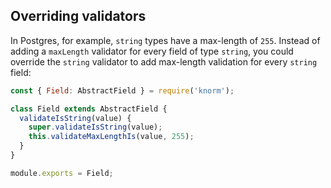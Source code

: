 ## Overriding validators

In Postgres, for example, `string` types have a max-length of `255`. Instead of
adding a `maxLength` validator for every field of type `string`, you could
override the `string` validator to add max-length validation for every `string`
field:

```js
const { Field: AbstractField } = require('knorm');

class Field extends AbstractField {
  validateIsString(value) {
    super.validateIsString(value);
    this.validateMaxLengthIs(value, 255);
  }
}

module.exports = Field;
```
